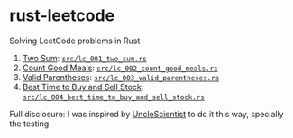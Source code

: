 # rust-leetcode

Solving LeetCode problems in Rust

1. [Two Sum](https://leetcode.com/problems/two-sum/): [`src/lc_001_two_sum.rs`](https://github.com/krshrimali/rust-leetcode/blob/main/src/lc_001_two_sum.rs)
2. [Count Good Meals](https://leetcode.com/problems/count-good-meals/): [`src/lc_002_count_good_meals.rs`](https://github.com/krshrimali/rust-leetcode/blob/main/src/lc_002_count_good_meals.rs)
3. [Valid Parentheses](https://leetcode.com/problems/valid-parentheses/): [`src/lc_003_valid_parentheses.rs`](https://github.com/krshrimali/rust-leetcode/blob/main/src/lc_003_valid_parentheses.rs)
4. [Best Time to Buy and Sell Stock](https://leetcode.com/problems/best-time-to-buy-and-sell-stock/): [`src/lc_004_best_time_to_buy_and_sell_stock.rs`](https://github.com/krshrimali/rust-leetcode/blob/main/src/lc_004_best_time_to_buy_and_sell_stock.rs)

Full disclosure: I was inspired by [UncleScientist](https://www.youtube.com/c/UncleScientist) to do it this way, specially the testing.
